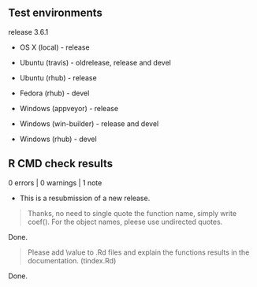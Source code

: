## Test environments

release 3.6.1

* OS X (local) - release

* Ubuntu (travis) - oldrelease, release and devel
* Ubuntu (rhub) - release
* Fedora (rhub) - devel

* Windows (appveyor) - release
* Windows (win-builder) - release and devel
* Windows (rhub) - devel

## R CMD check results

0 errors | 0 warnings | 1 note

* This is a resubmission of a new release.

> Thanks, no need to single quote the function name, simply write coef().
For the object names, pleese use undirected quotes.

Done.

> Please add \value to .Rd files and explain the functions results in the documentation. (tindex.Rd)

Done.
